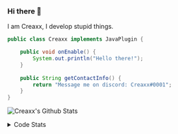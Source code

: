 ### Hi there 👋

I am Creaxx, I develop stupid things. 

```java
public class Creaxx implements JavaPlugin {

    public void onEnable() {
        System.out.println("Hello there!");
    }
    
    public String getContactInfo() {
        return "Message me on discord: Creaxx#0001";
    }
}
```

![Creaxx's Github Stats](https://github-readme-stats.vercel.app/api?username=CreaxxOG&show_icons=true&theme=dark&count_private=true)

<details>
  <summary>Code Stats</summary>

<!--START_SECTION:waka-->
![Lines of code](https://img.shields.io/badge/From%20Hello%20World%20I%27ve%20Written-27430%20lines%20of%20code-blue)

**🐱 My GitHub Data** 

> 🏆 253 Contributions in the Year 2021
 > 
> 📦 376.9 kB Used in GitHub's Storage 
 > 
> 🚫 Not Opted to Hire
 > 
> 📜 1 Public Repository 
 > 
> 🔑 4 Private Repositories  
 > 
**I'm an Early 🐤** 

```text
🌞 Morning    19 commits     ██░░░░░░░░░░░░░░░░░░░░░░░   11.11% 
🌆 Daytime    74 commits     ██████████░░░░░░░░░░░░░░░   43.27% 
🌃 Evening    73 commits     ██████████░░░░░░░░░░░░░░░   42.69% 
🌙 Night      5 commits      ░░░░░░░░░░░░░░░░░░░░░░░░░   2.92%

```
📅 **I'm Most Productive on Saturday** 

```text
Monday       18 commits     ██░░░░░░░░░░░░░░░░░░░░░░░   10.53% 
Tuesday      15 commits     ██░░░░░░░░░░░░░░░░░░░░░░░   8.77% 
Wednesday    24 commits     ███░░░░░░░░░░░░░░░░░░░░░░   14.04% 
Thursday     11 commits     █░░░░░░░░░░░░░░░░░░░░░░░░   6.43% 
Friday       26 commits     ███░░░░░░░░░░░░░░░░░░░░░░   15.2% 
Saturday     48 commits     ███████░░░░░░░░░░░░░░░░░░   28.07% 
Sunday       29 commits     ████░░░░░░░░░░░░░░░░░░░░░   16.96%

```


📊 **This Week I Spent My Time On** 

```text
💬 Programming Languages: 
Java                     10 hrs 14 mins      ███████████████████████░░   92.66% 
XML                      28 mins             █░░░░░░░░░░░░░░░░░░░░░░░░   4.3% 
YAML                     20 mins             ░░░░░░░░░░░░░░░░░░░░░░░░░   3.03% 
GitIgnore file           0 secs              ░░░░░░░░░░░░░░░░░░░░░░░░░   0.0%

🔥 Editors: 
IntelliJ                 11 hrs 3 mins       █████████████████████████   100.0%

```

**I Mostly Code in Java** 

```text
Java                     5 repos             █████████████████░░░░░░░░   71.43% 
EJS                      1 repo              ███░░░░░░░░░░░░░░░░░░░░░░   14.29% 
Kotlin                   1 repo              ███░░░░░░░░░░░░░░░░░░░░░░   14.29%

```



 Last Updated on 22/11/2021
<!--END_SECTION:waka-->
</details>
